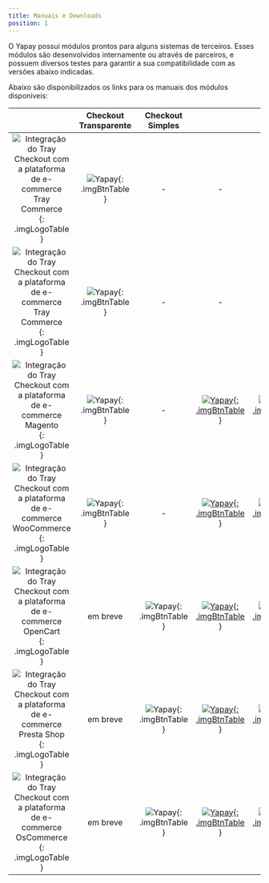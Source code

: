 ```yaml
---
title: Manuais e Downloads
position: 1
---
```


O Yapay possui módulos prontos para alguns sistemas de terceiros. Esses módulos são desenvolvidos internamente ou através de parceiros, e possuem diversos testes para garantir a sua compatibilidade com as versões abaixo indicadas.

Abaixo são disponibilizados os links para os manuais dos módulos disponíveis:


|            |   Checkout Transparente     |     Checkout Simples   |           |           |
|:----------:|:---------------------------:|:----------------------:|:---------:|:---------:|
| ![Integração do Tray Checkout com a plataforma de e-commerce Tray Commerce](https://images.tcdn.com.br/static_inst/tc/tray-cdn/uploads/traycommerce-platform-logo.svg){: .imgLogoTable } | ![Yapay](/images/checked-verde.svg){: .imgBtnTable } | - | - | - |
| ![Integração do Tray Checkout com a plataforma de e-commerce Tray Commerce](https://images.tcdn.com.br/static_inst/tc/tray-cdn/uploads/fbits-default-1.png){: .imgLogoTable } | ![Yapay](/images/checked-verde.svg){: .imgBtnTable } | - | - | - |
| ![Integração do Tray Checkout com a plataforma de e-commerce Magento](https://images.tcdn.com.br/static_inst/tc/tray-cdn/uploads/magento-platform-logo.svg){: .imgLogoTable } | ![Yapay](/images/checked-verde.svg){: .imgBtnTable } | - | [![Yapay](/images/download.svg){: .imgBtnTable }](/intermediador/modulos-integracao-intermediador/#magento) | [![Yapay](/images/manual.svg){: .imgBtnTable "}](http://integracao.traycheckout.com.br/documentacao/download/yapay/magento/Yapay_Intermediador-0.1.1.tgz) |
| ![Integração do Tray Checkout com a plataforma de e-commerce WooCommerce](https://images.tcdn.com.br/static_inst/tc/tray-cdn/uploads/woocommerce-platform-logo.png){: .imgLogoTable } | ![Yapay](/images/checked-verde.svg){: .imgBtnTable } | - | [![Yapay](/images/download.svg){: .imgBtnTable }](/intermediador/modulos-integracao-intermediador/#woocommerce) | [![Yapay](/images/manual.svg){: .imgBtnTable }](http://integracao.traycheckout.com.br/documentacao/download/yapay/woocommerce/woocommerce-yapay-intermediador_v0.1.0.zip) |
| ![Integração do Tray Checkout com a plataforma de e-commerce OpenCart](https://images.tcdn.com.br/static_inst/tc/tray-cdn/uploads/opencart-platform-logo.svg){: .imgLogoTable } | em breve | ![Yapay](/images/checked-verde.svg){: .imgBtnTable } | [![Yapay](/images/download.svg){: .imgBtnTable }](/intermediador/modulos-integracao-intermediador/#opencart) | [![Yapay](/images/manual.svg){: .imgBtnTable }](http://integracao.traycheckout.com.br/documentacao/download/yapay/woocommerce/yapay_opencart_v2.1.zip) |
| ![Integração do Tray Checkout com a plataforma de e-commerce Presta Shop](https://images.tcdn.com.br/static_inst/tc/tray-cdn/uploads/prestashop-platform-logo.svg){: .imgLogoTable } | em breve | ![Yapay](/images/checked-verde.svg){: .imgBtnTable } | [![Yapay](/images/download.svg){: .imgBtnTable }](/intermediador/modulos-integracao-intermediador/#prestashop) | [![Yapay](/images/manual.svg){: .imgBtnTable }](http://integracao.traycheckout.com.br/documentacao/download/yapay/woocommerce/yapay_prestashop-1.0.0.zip) |
| ![Integração do Tray Checkout com a plataforma de e-commerce OsCommerce](https://images.tcdn.com.br/static_inst/tc/tray-cdn/uploads/oscommerce-platform-logo.svg){: .imgLogoTable } | em breve | ![Yapay](/images/checked-verde.svg){: .imgBtnTable } | [![Yapay](/images/download.svg){: .imgBtnTable }](/intermediador/modulos-integracao-intermediador/#oscommerce) | [![Yapay](/images/manual.svg){: .imgBtnTable }](http://integracao.traycheckout.com.br/documentacao/download/yapay/woocommerce/yapayintermediador_oscommerce.zip) |
